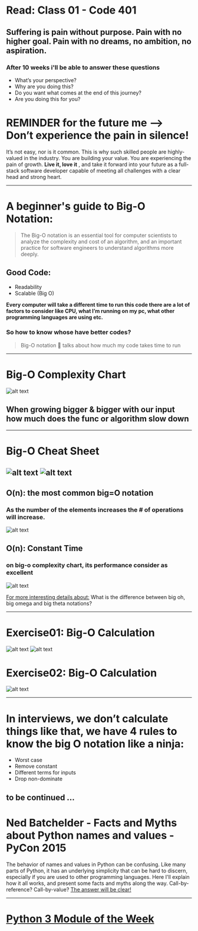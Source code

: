 # Read: Class 01 - Code 401
## Suffering is pain without purpose. Pain with no higher goal. Pain with no dreams, no ambition, no aspiration.

### After 10 weeks i'll be able to answer these questions 

- What’s your perspective?
- Why are you doing this?
- Do you want what comes at the end of this journey?
- Are you doing this for you?

# REMINDER for the future me --> Don’t experience the pain in silence! 

It’s not easy, nor is it common. This is why such skilled people are highly-valued in the industry. 
You are building your value. You are experiencing the pain of growth. **Live it, love it** , 
and take it forward into your future as a full-stack software developer capable of meeting all challenges with a clear head and strong heart.

----

# A beginner's guide to Big-O Notation:

> The Big-O notation is an essential tool for computer scientists to analyze the complexity and cost of an algorithm, 
and an important practice for software engineers to understand algorithms more deeply.

## Good Code: 
- Readability 
- Scalable (Big O)

**Every computer will take a different time to run this code there are a lot of factors to consider like CPU, what I’m running on my pc, what other programming languages are using etc.**

### So how to know whose have better codes?
> Big-O notation  talks about how much my code takes time to run
---

# Big-O Complexity Chart
![alt text](./assets/09.png "09")

## **When growing bigger & bigger with our input how much does the func or algorithm slow down**
<!-- [manual pages](file:///C:/Users/sarah/AppData/Local/Temp/MicrosoftEdgeDownloads/9a58f527-481b-4002-a738-dab316ba767e/BigO-cheat-sheet+(1).pdf) -->
---
# Big-O Cheat Sheet
![alt text](./assets/08.png "08")
![alt text](./assets/07.png "07")
---
## O(n): the most common big=O notation
### As the number of the elements increases the # of operations will increase.
![alt text](./assets/10.png "10")

## O(n): Constant Time
### on big-o complexity chart, its performance consider as excellent 

![alt text](./assets/11.png "11")

[For more interesting details about:](https://www.quora.com/What-is-the-difference-between-big-oh-big-omega-and-big-theta-notations) What is the difference between big oh, big omega and big theta notations?


---

# Exercise01: Big-O Calculation
![alt text](./assets/12.png "12")
![alt text](./assets/13.png "13")

# Exercise02: Big-O Calculation
![alt text](./assets/14.png "14")

---
# In interviews, we don’t calculate things like that, we have 4 rules to know the big O notation like a ninja:
- 	Worst case
- 	Remove constant
- 	Different terms for inputs
- 	Drop non-dominate

to be continued ...
---- 
# Ned Batchelder - Facts and Myths about Python names and values - PyCon 2015
The behavior of names and values in Python can be confusing. Like many parts of Python, it has an underlying simplicity that can be hard to discern, especially if you are used to other programming languages. Here I'll explain how it all works, and present some facts and myths along the way.  Call-by-reference? Call-by-value? [The answer will be clear!](https://www.youtube.com/watch?v=_AEJHKGk9ns)

---
# [Python 3 Module of the Week](https://pymotw.com/3/index.html)



